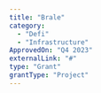 ```yaml
---
title: "Brale"
category:
  - "Defi"
  - "Infrastructure"
ApprovedOn: "Q4 2023"
externalLink: "#"
type: "Grant"
grantType: "Project"
---
```

